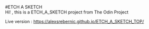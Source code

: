 #ETCH A SKETCH  
Hi! , this is a  ETCH_A_SKETCH project from The Odin Project 

Live version : https://alexsrebernic.github.io/ETCH_A_SKETCH_TOP/
